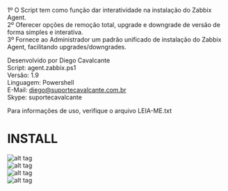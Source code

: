 1º O Script tem como função dar interatividade na instalação do Zabbix Agent.\
2º Oferecer opções de remoção total, upgrade e downgrade de versão de forma simples e interativa.\
3º Fornece ao Administrador um padrão unificado de instalação do Zabbix Agent, facilitando upgrades/downgrades.

Desenvolvido por Diego Cavalcante\
Script: agent.zabbix.ps1\
Versão: 1.9\
Linguagem: Powershell\
E-Mail: diego@suportecavalcante.com.br\
Skype: suportecavalcante

Para informações de uso, verifique o arquivo LEIA-ME.txt

# INSTALL
![alt tag](https://github.com/suportecavalcante/zabbix.agent/blob/master/screenshots/zabbix.agent.install01.png)\
![alt tag](https://github.com/suportecavalcante/zabbix.agent/blob/master/screenshots/zabbix.agent.install02.png)\
![alt tag](https://github.com/suportecavalcante/zabbix.agent/blob/master/screenshots/zabbix.agent.install03.png)\
![alt tag](https://github.com/suportecavalcante/zabbix.agent/blob/master/screenshots/zabbix.agent.install04.png)
